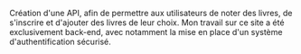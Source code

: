 Création d'une API, afin de permettre aux utilisateurs de noter des livres, de s'inscrire et d'ajouter des livres de leur choix. Mon travail sur ce site a été exclusivement back-end, avec notamment la mise en place d'un système d'authentification sécurisé.
